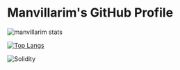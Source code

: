 # Manvillarim's GitHub Profile

![manvillarim stats](https://github-readme-stats.vercel.app/api?username=manvillarim&hide=contribs,prs)

[![Top Langs](https://github-readme-stats.vercel.app/api/top-langs/?username=manvillarim&layout=donut)](https://github.com/manvillarim/github-readme-stats)

![Solidity](https://upload.wikimedia.org/wikipedia/commons/9/98/Solidity_logo.svg)

